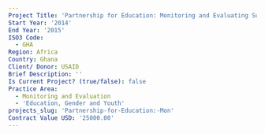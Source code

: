 ```yaml
---
Project Title: 'Partnership for Education: Monitoring and Evaluating Support Services activity'
Start Year: '2014'
End Year: '2015'
ISO3 Code:
  - GHA
Region: Africa
Country: Ghana
Client/ Donor: USAID
Brief Description: ''
Is Current Project? (true/false): false
Practice Area:
  - Monitoring and Evaluation
  - 'Education, Gender and Youth'
projects_slug: 'Partnership-for-Education:-Mon'
Contract Value USD: '25000.00'
---
```

